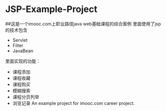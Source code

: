 # JSP-Example-Project
##这是一个imooc.com上职业路径java web基础课程的综合案例
里面使用了jsp的技术包含
- Servlet
- Filter
- JavaBean

里面实现的功能：
- 课程添加
- 课程收藏
- 课程购买
- 模糊搜索
- 课程分页列举
- 浏览记录
An example project for imooc.com career project. 
